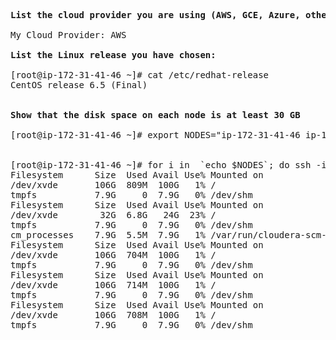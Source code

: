 <pre>

<b>List the cloud provider you are using (AWS, GCE, Azure, other)</b>

My Cloud Provider: AWS

<b>List the Linux release you have chosen:</b>

[root@ip-172-31-41-46 ~]# cat /etc/redhat-release
CentOS release 6.5 (Final)


<b>Show that the disk space on each node is at least 30 GB</b>

[root@ip-172-31-41-46 ~]# export NODES="ip-172-31-41-46 ip-172-31-36-216  ip-172-31-39-38 ip-172-31-40-250 ip-172-31-36-114"


[root@ip-172-31-41-46 ~]# for i in  `echo $NODES`; do ssh -i Cluster.pem $i df -H ; done
Filesystem      Size  Used Avail Use% Mounted on
/dev/xvde       106G  809M  100G   1% /
tmpfs           7.9G     0  7.9G   0% /dev/shm
Filesystem      Size  Used Avail Use% Mounted on
/dev/xvde        32G  6.8G   24G  23% /
tmpfs           7.9G     0  7.9G   0% /dev/shm
cm_processes    7.9G  5.5M  7.9G   1% /var/run/cloudera-scm-agent/process
Filesystem      Size  Used Avail Use% Mounted on
/dev/xvde       106G  704M  100G   1% /
tmpfs           7.9G     0  7.9G   0% /dev/shm
Filesystem      Size  Used Avail Use% Mounted on
/dev/xvde       106G  714M  100G   1% /
tmpfs           7.9G     0  7.9G   0% /dev/shm
Filesystem      Size  Used Avail Use% Mounted on
/dev/xvde       106G  708M  100G   1% /
tmpfs           7.9G     0  7.9G   0% /dev/shm

</pre>
